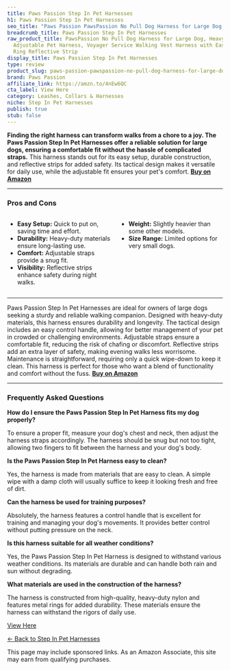 ```yaml
---
title: Paws Passion Step In Pet Harnesses
h1: Paws Passion Step In Pet Harnesses
seo_title: "Paws Passion PawsPassion No Pull Dog Harness for Large Dog,\u2026"
breadcrumb_title: Paws Passion Step In Pet Harnesses
raw_product_title: PawsPassion No Pull Dog Harness for Large Dog, Heavy Duty Tactical
  Adjustable Pet Harness, Voyager Service Walking Vest Harness with Easy Control Handle
  Ring Reflective Strip
display_title: Paws Passion Step In Pet Harnesses
type: review
product_slug: paws-passion-pawspassion-no-pull-dog-harness-for-large-dog-heavy-duty-t-f17030c5
brand: Paws Passion
affiliate_link: https://amzn.to/4nEw6QC
cta_label: View Here
category: Leashes, Collars & Harnesses
niche: Step In Pet Harnesses
publish: true
stub: false
---
```


<div id="intro" class="full-width">
  <p><strong>Finding the right harness can transform walks from a chore to a joy. The Paws Passion Step In Pet Harnesses offer a reliable solution for large dogs, ensuring a comfortable fit without the hassle of complicated straps.</strong> This harness stands out for its easy setup, durable construction, and reflective strips for added safety. Its tactical design makes it versatile for daily use, while the adjustable fit ensures your pet's comfort. <a href="https://amzn.to/4nEw6QC" rel="nofollow sponsored noopener" target="_blank"><strong>Buy on Amazon</strong></a></p>
</div>

<hr />
<h3 id="pros-cons">Pros and Cons</h3>
<div class="pc-grid" style="display:grid;grid-template-columns:1fr 1fr;gap:16px;">
  <ul>
    <li><strong>Easy Setup:</strong> Quick to put on, saving time and effort.</li>
    <li><strong>Durability:</strong> Heavy-duty materials ensure long-lasting use.</li>
    <li><strong>Comfort:</strong> Adjustable straps provide a snug fit.</li>
    <li><strong>Visibility:</strong> Reflective strips enhance safety during night walks.</li>
  </ul>
  <ul>
    <li><strong>Weight:</strong> Slightly heavier than some other models.</li>
    <li><strong>Size Range:</strong> Limited options for very small dogs.</li>
  </ul>
</div>
<hr />

<div class="full-width">
  <p>Paws Passion Step In Pet Harnesses are ideal for owners of large dogs seeking a sturdy and reliable walking companion. Designed with heavy-duty materials, this harness ensures durability and longevity. The tactical design includes an easy control handle, allowing for better management of your pet in crowded or challenging environments. Adjustable straps ensure a comfortable fit, reducing the risk of chafing or discomfort. Reflective strips add an extra layer of safety, making evening walks less worrisome. Maintenance is straightforward, requiring only a quick wipe-down to keep it clean. This harness is perfect for those who want a blend of functionality and comfort without the fuss. <a href="https://amzn.to/4nEw6QC" rel="nofollow sponsored noopener" target="_blank"><strong>Buy on Amazon</strong></a></p>
</div>

<hr />
<h3 id="faqs">Frequently Asked Questions</h3>

<p><strong>How do I ensure the Paws Passion Step In Pet Harness fits my dog properly?</strong></p>
<p>To ensure a proper fit, measure your dog's chest and neck, then adjust the harness straps accordingly. The harness should be snug but not too tight, allowing two fingers to fit between the harness and your dog's body.</p>

<p><strong>Is the Paws Passion Step In Pet Harness easy to clean?</strong></p>
<p>Yes, the harness is made from materials that are easy to clean. A simple wipe with a damp cloth will usually suffice to keep it looking fresh and free of dirt.</p>

<p><strong>Can the harness be used for training purposes?</strong></p>
<p>Absolutely, the harness features a control handle that is excellent for training and managing your dog's movements. It provides better control without putting pressure on the neck.</p>

<p><strong>Is this harness suitable for all weather conditions?</strong></p>
<p>Yes, the Paws Passion Step In Pet Harness is designed to withstand various weather conditions. Its materials are durable and can handle both rain and sun without degrading.</p>

<p><strong>What materials are used in the construction of the harness?</strong></p>
<p>The harness is constructed from high-quality, heavy-duty nylon and features metal rings for added durability. These materials ensure the harness can withstand the rigors of daily use.</p>
<p><a class="btn" href="https://amzn.to/4nEw6QC" target="_blank" rel="nofollow sponsored noopener">View Here</a></p>
<p><a href="/roundups/leashes-collars-harnesses/step-in-pet-harnesses/">← Back to Step In Pet Harnesses</a></p>
<aside class="disclosure">This page may include sponsored links. As an Amazon Associate, this site may earn from qualifying purchases.</aside>
